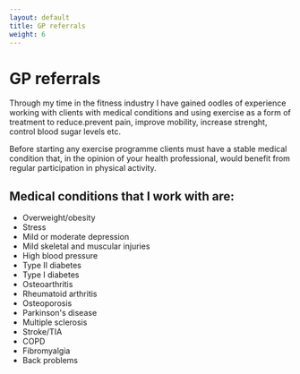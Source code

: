 ```yaml
---
layout: default
title: GP referrals
weight: 6
---
```


GP referrals
============

Through my time in the fitness industry I have gained oodles of experience
working with clients with medical conditions and using exercise as a form of
treatment to reduce.prevent pain, improve mobility, increase strenght, control
blood sugar levels etc.

Before starting any exercise programme clients must have a stable medical
condition that, in the opinion of your health professional, would benefit from
regular participation in physical activity.

## Medical conditions that I work with are:

- Overweight/obesity
- Stress
- Mild or moderate depression
- Mild skeletal and muscular injuries
- High blood pressure
- Type II diabetes
- Type I diabetes
- Osteoarthritis
- Rheumatoid arthritis
- Osteoporosis
- Parkinson's disease
- Multiple sclerosis
- Stroke/TIA
- COPD
- Fibromyalgia
- Back problems
